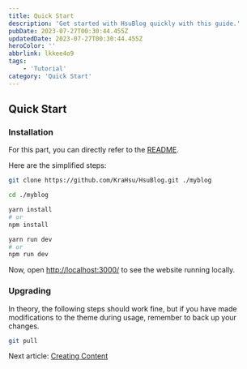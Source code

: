 ```yaml
---
title: Quick Start
description: 'Get started with HsuBlog quickly with this guide.'
pubDate: 2023-07-27T00:30:44.455Z
updatedDate: 2023-07-27T00:30:44.455Z
heroColor: ''
abbrlink: lkkee4o9
tags:
    - 'Tutorial'
category: 'Quick Start'
---
```


## Quick Start

### Installation

For this part, you can directly refer to the [README](https://github.com/KraHsu/HsuBlog/tree/main#readme).

Here are the simplified steps:

```bash
git clone https://github.com/KraHsu/HsuBlog.git ./myblog

cd ./myblog

yarn install
# or
npm install

yarn run dev
# or
npm run dev
```

Now, open [http://localhost:3000/](http://localhost:3000/) to see the website running locally.

### Upgrading

In theory, the following steps should work fine, but if you have made modifications to the theme during usage, remember to back up your changes.

```bash
git pull
```

Next article: [Creating Content](/blog/lkkeyusn)

<!-- ---
title: 快速开始
description: ''
pubDate: 2023-07-27T00:30:44.455Z
updatedDate: 2023-07-27T00:30:44.455Z
heroColor: ''
abbrlink: lkkee4o9
tags: 
    - '教程'
category: '快速开始'
---

## 快速开始

### 安装

这部分可以直接参照[README](https://github.com/KraHsu/HsuBlog/tree/main#readme)

这里只给出简化步骤：

```bash
git clone https://github.com/KraHsu/HsuBlog.git ./myblog

cd ./myblog

yarn install
#or
npm install

yarn run dev
#or
npm run dev
```

现在，打开[http://localhost:3000/](http://localhost:3000/)就能看到运行在本地的网站了

### 升级

理论上这样操作没有问题，但如果你在使用过程中对主题本身有做修改，那么请记得备份

```bash
git pull
```

下一篇：[创建内容](/blog/lkkeyusn) -->